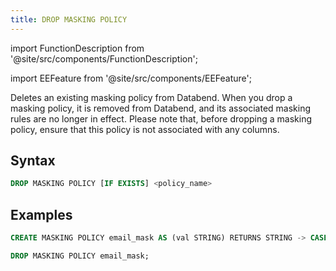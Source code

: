 ```yaml
---
title: DROP MASKING POLICY
---
```


import FunctionDescription from '@site/src/components/FunctionDescription';

<FunctionDescription description="Introduced or updated: v1.2.45"/>

import EEFeature from '@site/src/components/EEFeature';

<EEFeature featureName='MASKING POLICY'/>

Deletes an existing masking policy from Databend. When you drop a masking policy, it is removed from Databend, and its associated masking rules are no longer in effect. Please note that, before dropping a masking policy, ensure that this policy is not associated with any columns.

## Syntax

```sql
DROP MASKING POLICY [IF EXISTS] <policy_name>
```

## Examples

```sql
CREATE MASKING POLICY email_mask AS (val STRING) RETURNS STRING -> CASE WHEN current_role() IN ('MANAGERS') THEN VAL ELSE '*********'END comment = 'hide_email';

DROP MASKING POLICY email_mask;
```